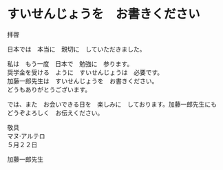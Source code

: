 # すいせんじょうを　お書きください

拝啓

日本では　本当に　親切に　していただきました。

私は　もう一度　日本で　勉強に　参ります。</br>
奨学金を受ける　ように　すいせんじょうは　必要です。 </br>
加藤一郎先生は　すいせんじょうを　お書きください。</br>
どうもありがとうございます。

では、また　お会いできる日を　楽しみに　しております。加藤一郎先生にも　どうぞよろしく　お伝えください。

敬具 </br>
マヌ·アルテロ </br>
５月２２日

加藤一郎先生
